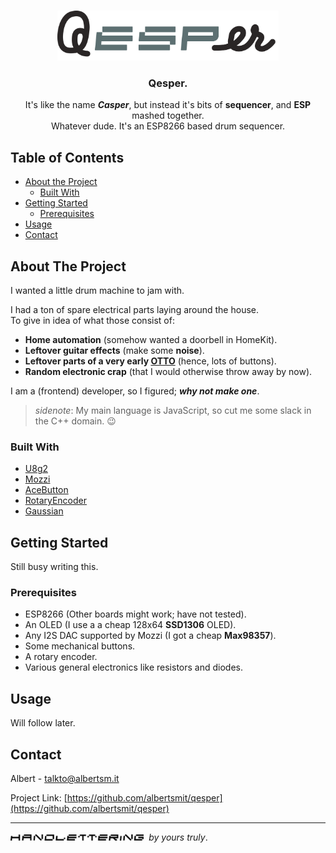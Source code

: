 <!-- PROJECT LOGO -->
<br />
<p align="center">
  <a href="https://github.com/albertsmit/qesper">
    <img src="images/logo.png" alt="Logo" height="80">
  </a>

  <h3 align="center">Qesper.</h3>
  <p align="center">
  It's like the name <strong><i>Casper</i></strong>, but instead it's bits of <strong>sequencer</strong>, and <strong>ESP</strong> mashed together.</br>
    Whatever dude. It's an ESP8266 based drum sequencer.
    <br />
  </p>
</p>



<!-- TABLE OF CONTENTS -->
## Table of Contents

* [About the Project](#about-the-project)
  * [Built With](#built-with)
* [Getting Started](#getting-started)
  * [Prerequisites](#prerequisites)
* [Usage](#usage)
* [Contact](#contact)


<!-- ABOUT THE PROJECT -->
## About The Project

I wanted a little drum machine to jam with.

I had a ton of spare electrical parts laying around the house.\
To give in idea of what those consist of:
- **Home automation** (somehow wanted a doorbell in HomeKit).
- **Leftover guitar effects** (make some **noise**).
- **Leftover parts of a very early [OTTO](https://github.com/OTTO-project/OTTO)** (hence, lots of buttons).
- **Random electronic crap** (that I would otherwise throw away by now).

I am a (frontend) developer, so I figured; _**why not make one**_.

> _sidenote_: My main language is JavaScript, so cut me some slack in the C++ domain. :wink:


### Built With
* [U8g2](https://github.com/olikraus/u8g2)
* [Mozzi](https://github.com/sensorium/Mozzi)
* [AceButton](https://github.com/bxparks/AceButton)
* [RotaryEncoder](https://github.com/mathertel/RotaryEncoder)
* [Gaussian](https://github.com/ivanseidel/Gaussian)


<!-- GETTING STARTED -->
## Getting Started

Still busy writing this.


### Prerequisites

- ESP8266 (Other boards might work; have not tested).
- An OLED (I use a a cheap 128x64 **SSD1306** OLED).
- Any I2S DAC supported by Mozzi (I got a cheap **Max98357**).
- Some mechanical buttons.
- A rotary encoder.
- Various general electronics like resistors and diodes.


<!-- USAGE EXAMPLES -->
## Usage

Will follow later.


<!-- CONTACT -->
## Contact

Albert - talkto@albertsm.it

Project Link: [https://github.com/albertsmit/qesper](https://github.com/albertsmit/qesper)

---

<p>
  <span><img src="images/handlettering.png" alt="handlettering" height="10">&nbsp; <i>by yours truly</i>.</span>
</p>
